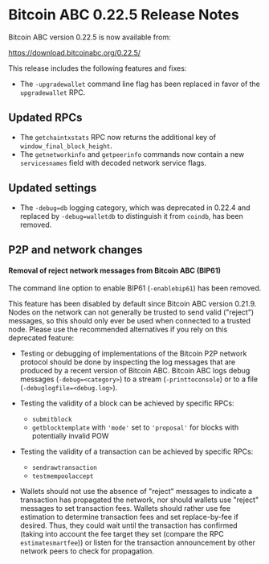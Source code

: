 # Bitcoin ABC 0.22.5 Release Notes

Bitcoin ABC version 0.22.5 is now available from:

  <https://download.bitcoinabc.org/0.22.5/>

This release includes the following features and fixes:
- The `-upgradewallet` command line flag has been replaced in favor of the `upgradewallet` RPC.

Updated RPCs
------------

- The `getchaintxstats` RPC now returns the additional key of
  `window_final_block_height`.
- The `getnetworkinfo` and `getpeerinfo` commands now contain
  a new `servicesnames` field with decoded network service flags.

Updated settings
----------------

- The `-debug=db` logging category, which was deprecated in 0.22.4 and replaced by
  `-debug=walletdb` to distinguish it from `coindb`, has been removed.

P2P and network changes
-----------------------

#### Removal of reject network messages from Bitcoin ABC (BIP61)

The command line option to enable BIP61 (`-enablebip61`) has been removed.

This feature has been disabled by default since Bitcoin ABC version 0.21.9.
Nodes on the network can not generally be trusted to send valid ("reject")
messages, so this should only ever be used when connected to a trusted node.
Please use the recommended alternatives if you rely on this deprecated feature:

* Testing or debugging of implementations of the Bitcoin P2P network protocol
  should be done by inspecting the log messages that are produced by a recent
  version of Bitcoin ABC. Bitcoin ABC logs debug messages
  (`-debug=<category>`) to a stream (`-printtoconsole`) or to a file
  (`-debuglogfile=<debug.log>`).

* Testing the validity of a block can be achieved by specific RPCs:
  - `submitblock`
  - `getblocktemplate` with `'mode'` set to `'proposal'` for blocks with
    potentially invalid POW

* Testing the validity of a transaction can be achieved by specific RPCs:
  - `sendrawtransaction`
  - `testmempoolaccept`

* Wallets should not use the absence of "reject" messages to indicate a
  transaction has propagated the network, nor should wallets use "reject"
  messages to set transaction fees. Wallets should rather use fee estimation
  to determine transaction fees and set replace-by-fee if desired. Thus, they
  could wait until the transaction has confirmed (taking into account the fee
  target they set (compare the RPC `estimatesmartfee`)) or listen for the
  transaction announcement by other network peers to check for propagation.
